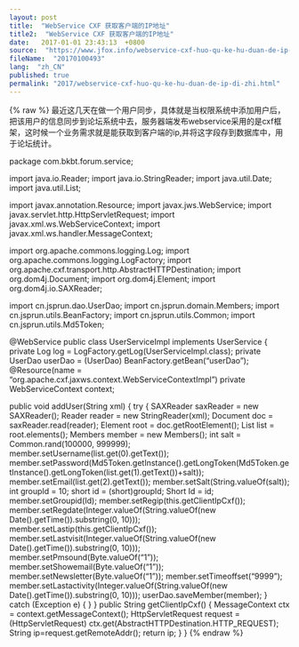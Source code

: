```yaml
---
layout: post
title:  "WebService CXF 获取客户端的IP地址"
title2:  "WebService CXF 获取客户端的IP地址"
date:   2017-01-01 23:43:13  +0800
source:  "https://www.jfox.info/webservice-cxf-huo-qu-ke-hu-duan-de-ip-di-zhi.html"
fileName:  "20170100493"
lang:  "zh_CN"
published: true
permalink: "2017/webservice-cxf-huo-qu-ke-hu-duan-de-ip-di-zhi.html"
---
```

{% raw %}
最近这几天在做一个用户同步，具体就是当权限系统中添加用户后，把该用户的信息同步到论坛系统中去，服务器端发布webservice采用的是cxf框架，这时候一个业务需求就是能获取到客户端的ip,并将这字段存到数据库中，用于论坛统计。

package com.bkbt.forum.service;

import java.io.Reader;
import java.io.StringReader;
import java.util.Date;
import java.util.List;

import javax.annotation.Resource;
import javax.jws.WebService;
import javax.servlet.http.HttpServletRequest;
import javax.xml.ws.WebServiceContext;
import javax.xml.ws.handler.MessageContext;

import org.apache.commons.logging.Log;
import org.apache.commons.logging.LogFactory;
import org.apache.cxf.transport.http.AbstractHTTPDestination;
import org.dom4j.Document;
import org.dom4j.Element;
import org.dom4j.io.SAXReader;

import cn.jsprun.dao.UserDao;
import cn.jsprun.domain.Members;
import cn.jsprun.utils.BeanFactory;
import cn.jsprun.utils.Common;
import cn.jsprun.utils.Md5Token;

@WebService
public class UserServiceImpl implements UserService {
private Log log = LogFactory.getLog(UserServiceImpl.class);
private UserDao userDao = (UserDao) BeanFactory.getBean(“userDao”);
@Resource(name = “org.apache.cxf.jaxws.context.WebServiceContextImpl”)
private WebServiceContext context;

public void addUser(String xml) {
try {
SAXReader saxReader = new SAXReader();
Reader reader = new StringReader(xml);
Document doc = saxReader.read(reader);
Element root = doc.getRootElement();
List<Element> list = root.elements();
Members member = new Members();
int salt = Common.rand(100000, 999999);
member.setUsername(list.get(0).getText());
member.setPassword(Md5Token.getInstance().getLongToken(Md5Token.getInstance().getLongToken(list.get(1).getText())+salt));
member.setEmail(list.get(2).getText());
member.setSalt(String.valueOf(salt));
int groupId = 10;
short id = (short)groupId;
Short Id = id;
member.setGroupid(Id);
member.setRegip(this.getClientIpCxf());
member.setRegdate(Integer.valueOf(String.valueOf(new Date().getTime()).substring(0, 10)));
member.setLastip(this.getClientIpCxf());
member.setLastvisit(Integer.valueOf(String.valueOf(new Date().getTime()).substring(0, 10)));
member.setPmsound(Byte.valueOf(“1”));
member.setShowemail(Byte.valueOf(“1”));
member.setNewsletter(Byte.valueOf(“1”));
member.setTimeoffset(“9999”);
member.setLastactivity(Integer.valueOf(String.valueOf(new Date().getTime()).substring(0, 10)));
userDao.saveMember(member);
} catch (Exception e) {
}
} 
public String getClientIpCxf() {
MessageContext ctx = context.getMessageContext();
HttpServletRequest request = (HttpServletRequest)
ctx.get(AbstractHTTPDestination.HTTP_REQUEST);
String ip=request.getRemoteAddr();
return ip; 
}
}
{% endraw %}